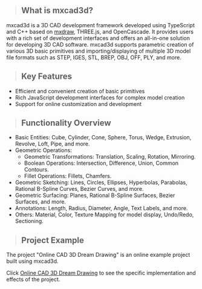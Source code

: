 > ## What is mxcad3d?

mxcad3d is a 3D CAD development framework developed using TypeScript and C++ based on [mxdraw](https://www.mxdraw3d.com/mxdraw_docs/start/abstract.html), THREE.js, and OpenCascade. It provides users with a rich set of development interfaces and offers an all-in-one solution for developing 3D CAD software. mxcad3d supports parametric creation of various 3D basic primitives and importing/displaying of multiple 3D model file formats such as STEP, IGES, STL, BREP, OBJ, OFF, PLY, and more.

> ## Key Features

- Efficient and convenient creation of basic primitives
- Rich JavaScript development interfaces for complex model creation
- Support for online customization and development

> ## Functionality Overview

- Basic Entities: Cube, Cylinder, Cone, Sphere, Torus, Wedge, Extrusion, Revolve, Loft, Pipe, and more.
- Geometric Operations:
  - Geometric Transformations: Translation, Scaling, Rotation, Mirroring.
  - Boolean Operations: Intersection, Difference, Union, Common Contours.
  - Fillet Operations: Fillets, Chamfers.
- Geometric Sketching: Lines, Circles, Ellipses, Hyperbolas, Parabolas, Rational B-Spline Curves, Bezier Curves, and more.
- Geometric Surfacing: Planes, Rational B-Spline Surfaces, Bezier Surfaces, and more.
- Annotations: Length, Radius, Diameter, Angle, Text Labels, and more.
- Others: Material, Color, Texture Mapping for model display, Undo/Redo, Sectioning.

> ## Project Example

The project "Online CAD 3D Dream Drawing" is an online example project built using mxcad3d.

Click [Online CAD 3D Dream Drawing](https://demo.mxdraw3d.com:3000/mxcad3d/) to see the specific implementation and effects of the project.